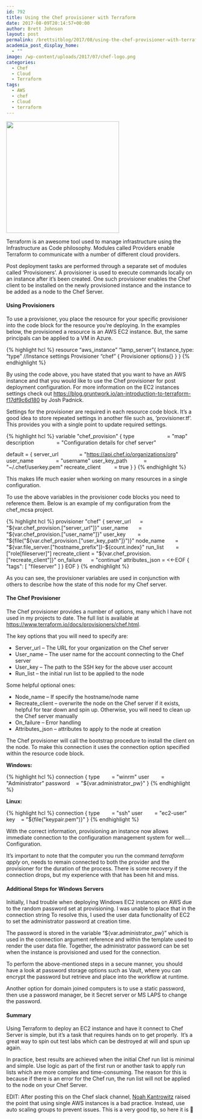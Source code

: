 ```yaml
---
id: 792
title: Using the Chef provisioner with Terraform
date: 2017-08-09T20:14:57+00:00
author: Brett Johnson
layout: post
permalink: /brettsitblog/2017/08/using-the-chef-provisioner-with-terraform/
academia_post_display_home:
  - ""
image: /wp-content/uploads/2017/07/chef-logo.png
categories:
  - Chef
  - Cloud
  - Terraform
tags:
  - AWS
  - chef
  - Cloud
  - terraform
---
```

<img class="alignnone size-medium wp-image-788" src="https://sdbrett.com/assets/images/2017/07/chef-logo-300x296.png" alt="" width="300" height="296" srcset="https://sdbrett.com/assets/images2017/07/chef-logo-300x296.png 300w, https://sdbrett.com/assets/images2017/07/chef-logo-260x256.png 260w, https://sdbrett.com/assets/images2017/07/chef-logo.png 417w" sizes="(max-width: 300px) 100vw, 300px" />


Terraform is an awesome tool used to manage infrastructure using the Infrastructure as Code philosophy. Modules called Providers enable Terraform to communicate with a number of different cloud providers.

Post deployment tasks are performed through a separate set of modules called &#8216;Provisioners&#8217;. A provisioner is used to execute commands locally on an instance after it’s been created. One such provisioner enables the Chef client to be installed on the newly provisioned instance and the instance to be added as a node to the Chef Server.

#### **Using Provisioners**

To use a provisioner, you place the resource for your specific provisioner into the code block for the resource you&#8217;re deploying. In the examples below, the provisioned a resource is an AWS EC2 instance. But, the same principals can be applied to a VM in Azure.

{% highlight hcl %}
resource “aws_instance” “lamp_server”{
  Instance_type: “type”
  //Instance settings
  Provisioner “chef” {
    Provisioner options{}
  }
}
{% endhighlight %}

By using the code above, you have stated that you want to have an AWS instance and that you would like to use the Chef provisioner for post deployment configuration. For more information on the EC2 instances settings check out <https://blog.gruntwork.io/an-introduction-to-terraform-f17df9c6d180> by Josh Padnick.

Settings for the provisioner are required in each resource code block. It&#8217;s a good idea to store repeated settings in another file such as, &#8216;provisioner.tf&#8217;. This provides you with a single point to update required settings.

{% highlight hcl %}
variable "chef_provision" { 
  type                      = "map"
  description               = "Configuration details for chef server"

  default = {
    server_url              = "https://api.chef.io/organizations/org"
    user_name               = "username"
    user_key_path           = "~/.chef/userkey.pem"
    recreate_client         = true
    }
}
{% endhighlight %}

This makes life much easier when working on many resources in a single configuration.

To use the above variables in the provisioner code blocks you need to reference them. Below is an example of my configuration from the chef_mcsa project.

{% highlight hcl %}
provisioner "chef" {
  server_url      = "${var.chef_provision.["server_url"]}"
  user_name       = "${var.chef_provision.["user_name"]}"
  user_key        = "${file("${var.chef_provision.["user_key_path"]}")}"
  node_name       = "${var.file_server.["hostname_prefix"]}-${count.index}"
  run_list        = ["role[fileserver]"]
  recreate_client = "${var.chef_provision.["recreate_client"]}"
  on_failure      = "continue"
  attributes_json = &lt;&lt;-EOF
  {
    "tags": [
      "fileserver"
    ]
  }
  EOF
}
{% endhighlight %}

As you can see, the provisioner variables are used in conjunction with others to describe how the state of this node for my Chef server.

#### **The Chef Provisioner**

The Chef provisioner provides a number of options, many which I have not used in my projects to date. The full list is available at <https://www.terraform.io/docs/provisioners/chef.html>.

The key options that you will need to specify are:

  * Server_url – The URL for your organization on the Chef server
  * User_name – The user name for the account connecting to the Chef server
  * User_key – The path to the SSH key for the above user account
  * Run_list – the initial run list to be applied to the node

Some helpful optional ones:

  * Node_name – If specify the hostname/node name
  * Recreate_client – overwrite the node on the Chef server if it exists, helpful for tear down and spin up. Otherwise, you will need to clean up the Chef server manually
  * On_failure – Error handling
  * Attributes_json – attributes to apply to the node at creation

The Chef provisioner will call the bootstrap procedure to install the client on the node. To make this connection it uses the connection option specified within the resource code block.

**Windows:**

{% highlight hcl %}
connection {
  type        = "winrm"
  user        = "Administrator"
  password    = "${var.administrator_pw}"
}
{% endhighlight %}

**Linux:**

{% highlight hcl %}
connection {
  type        = "ssh"
  user        = "ec2-user"
  key    = "${file("keypair.pem")}"
}
{% endhighlight %}

With the correct information, provisioning an instance now allows immediate connection to the configuration management system for well…. Configuration.

It’s important to note that the computer you run the command _terraform apply_ on, needs to remain connected to both the provider and the provisioner for the duration of the process. There is some recovery if the connection drops, but my experience with that has been hit and miss.

#### **Additional Steps for Windows Servers**

Initially, I had trouble when deploying Windows EC2 instances on AWS due to the random password set at provisioning. I was unable to place that in the connection string To resolve this, I used the user data functionality of EC2 to set the administrator password at creation time.

The password is stored in the variable &#8220;${var.administrator_pw}&#8221; which is used in the connection argument reference and within the template used to render the user data file. Together, the administrator password can be set when the instance is provisioned and used for the connection.

To perform the above-mentioned steps in a secure manner, you should have a look at password storage options such as Vault, where you can encrypt the password but retrieve and place into the workflow at runtime.

Another option for domain joined computers is to use a static password, then use a password manager, be it Secret server or MS LAPS to change the password.

#### **Summary**

Using Terraform to deploy an EC2 instance and have it connect to Chef Server is simple, but it’s a task that requires hands on to get properly.  It’s a great way to spin out test labs which can be destroyed at will and spun up again.

In practice, best results are achieved when the initial Chef run list is minimal and simple. Use logic as part of the first run or another task to apply run lists which are more complex and time-consuming. The reason for this is because if there is an error for the Chef run, the run list will not be applied to the node on your Chef Server.

EDIT: After posting this on the Chef slack channel, [Noah Kantrowitz](https://twitter.com/kantrn) raised the point that using single AWS instances is a bad practice. Instead, use auto scaling groups to prevent issues. This is a very good tip, so here it is 🙂